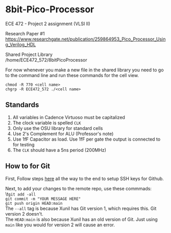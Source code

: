 # 8bit-Pico-Processor
ECE 472 - Project 2 assignment (VLSI II)

Research Paper #1
https://www.researchgate.net/publication/259864953_Pico_Processor_Using_Verilog_HDL

Shared Project Library  
/home/ECE472_572/8bitPicoProcessor

For now whenever you make a new file in the shared library you need to go to the command line and run these commands for the cell view.  

`chmod -R 770 <cell name>`  
`chgrp -R ECE472_572 ./<cell name>`

## Standards

1. All variables in Cadence Virtuoso must be capitalized
2. The clock variable is spelled `CLK`
3. Only use the OSU library for standard cells
4. Use 2's Complement for ALU (Professor's note)
5. Use 1fF Capacitor as load. Use 1fF per gate the output is connected to for testing
6. The `CLK` should have a 5ns period (200MHz)


## How to for Git

First, Follow steps [here](https://docs.github.com/en/authentication/connecting-to-github-with-ssh/generating-a-new-ssh-key-and-adding-it-to-the-ssh-agent) all the way to the end to setup
SSH keys for Github.

Next, to add your changes to the remote repo, use these commmads:  
  \t`git add -all`  
  `git commit -m "YOUR MESSAGE HERE"`  
  `git push origin HEAD:main`  
The `--all` tag is because Xunil has Git version 1, which requires this. Git version 2 doesn't.  
The `HEAD:main` is also because Xunil has an old version of Git. Just using `main` like you would for version 2 will cause an error.

